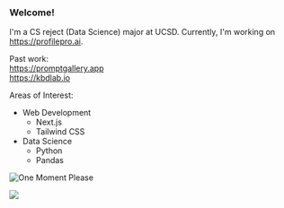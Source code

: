 ### Welcome!

I'm a CS reject (Data Science) major at UCSD. Currently, I'm working on https://profilepro.ai.

Past work:  
https://promptgallery.app  
https://kbdlab.io

Areas of Interest:
* Web Development
  - Next.js
  - Tailwind CSS 
* Data Science
  - Python
  - Pandas

![One Moment Please](https://i.ibb.co/Fg69BmD/one-moment-please-by-khotsodube-deaqehe.gif)

![](https://komarev.com/ghpvc/?username=SchmitzAndrew)
